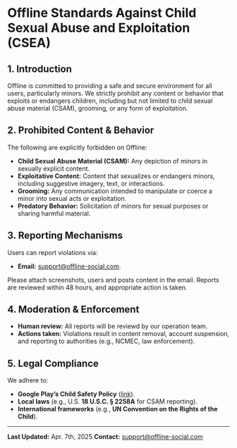 # Offline Standards Against Child Sexual Abuse and Exploitation (CSEA)

## 1. Introduction
Offline is committed to providing a safe and secure environment for all users, particularly minors. We strictly prohibit any content or behavior that exploits or endangers children, including but not limited to child sexual abuse material (CSAM), grooming, or any form of exploitation.

## 2. Prohibited Content & Behavior
The following are explicitly forbidden on Offline:
- **Child Sexual Abuse Material (CSAM):** Any depiction of minors in sexually explicit content.
- **Exploitative Content:** Content that sexualizes or endangers minors, including suggestive imagery, text, or interactions.
- **Grooming:** Any communication intended to manipulate or coerce a minor into sexual acts or exploitation.
- **Predatory Behavior:** Solicitation of minors for sexual purposes or sharing harmful material.

## 3. Reporting Mechanisms
Users can report violations via:
- **Email:** support@offline-social.com.

Please attach screenshots, users and posts content in the email. Reports are reviewed within 48 hours, and appropriate action is taken.

## 4. Moderation & Enforcement
- **Human review:** All reports will be reviewd by our operation team.
- **Actions taken:** Violations result in content removal, account suspension, and reporting to authorities (e.g., NCMEC, law enforcement).

## 5. Legal Compliance
We adhere to:
- **Google Play’s Child Safety Policy** ([link](https://support.google.com/googleplay/android-developer/answer/14747720?hl=en)).
- **Local laws** (e.g., U.S. **18 U.S.C. § 2258A** for CSAM reporting).
- **International frameworks** (e.g., **UN Convention on the Rights of the Child**).


---

**Last Updated:** Apr. 7th, 2025 
**Contact:** support@offline-social.com 
